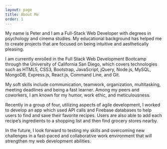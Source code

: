 ```yaml
---
layout: page
title: About Me
order: 1
---
```


My name is Peter and I am a Full-Stack Web Developer with degrees in psychology and cinema studies. My educational background has helped me to create projects that are focused on being intuitive and aesthetically pleasing. 

I am currently enrolled in the Full Stack Web Development Bootcamp through the University of California San Diego, which covers technologies such as HTML5, CSS3, Bootstrap, JavaScript, jQuery, Node.js, MySQL, MongoDB, Express.js, React.js, Command Line, and Git.

My soft skills include communication, teamwork, organization, multitasking, meeting deadlines and being a fast learner. Among my peers and coworkers, I am known for my humor, work ethic, and meticulousness.

Recently in a group of four, utilizing aspects of agile development, I worked to develop an app which used API calls and Firebase databases to help users to find and save their favorite recipes. Users are also able to add each recipe’s ingredients to a shopping list and then find grocery stores nearby. 

In the future, I look forward to testing my skills and overcoming new challenges in a fast-paced and collaborative work environment that will strengthen my web development abilities.
